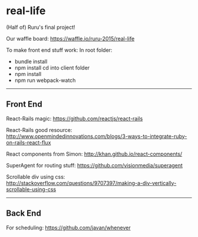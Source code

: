 # real-life
(Half of) Ruru's final project!

Our waffle board:
https://waffle.io/ruru-2015/real-life

To make front end stuff work:
In root folder:
* bundle install
* npm install
cd into client folder
* npm install
* npm run webpack-watch

---
## Front End

React-Rails magic:
https://github.com/reactjs/react-rails

React-Rails good resource:
http://www.openmindedinnovations.com/blogs/3-ways-to-integrate-ruby-on-rails-react-flux

React components from Simon:
http://khan.github.io/react-components/

SuperAgent for routing stuff:
https://github.com/visionmedia/superagent

Scrollable div using css:
http://stackoverflow.com/questions/9707397/making-a-div-vertically-scrollable-using-css

---
## Back End
For scheduling: 
https://github.com/javan/whenever
